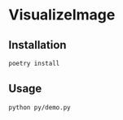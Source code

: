 # VisualizeImage

## Installation
```bash
poetry install
```

## Usage
```bash
python py/demo.py
```
